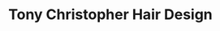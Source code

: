 ---
title: "Tony Christopher Hair Design"
url: /syracuse/tony-christopher-hair-design/
shop: hairdresser
---